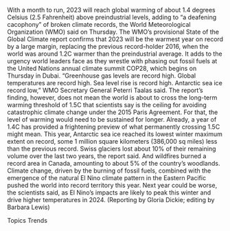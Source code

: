 With a month to run, 2023 will reach global warming of about 1.4 degrees Celsius (2.5 Fahrenheit) above preindustrial levels, adding to “a deafening cacophony” of broken climate records, the World Meteorological Organization (WMO) said on Thursday.
The WMO’s provisional State of the Global Climate report confirms that 2023 will be the warmest year on record by a large margin, replacing the previous record-holder 2016, when the world was around 1.2C warmer than the preindustrial average.
It adds to the urgency world leaders face as they wrestle with phasing out fossil fuels at the United Nations annual climate summit COP28, which begins on Thursday in Dubai.
“Greenhouse gas levels are record high. Global temperatures are record high. Sea level rise is record high. Antarctic sea ice record low,” WMO Secretary General Peterri Taalas said.
The report’s finding, however, does not mean the world is about to cross the long-term warming threshold of 1.5C that scientists say is the ceiling for avoiding catastrophic climate change under the 2015 Paris Agreement.
For that, the level of warming would need to be sustained for longer.
Already, a year of 1.4C has provided a frightening preview of what permanently crossing 1.5C might mean.
This year, Antarctic sea ice reached its lowest winter maximum extent on record, some 1 million square kilometers (386,000 sq miles) less than the previous record. Swiss glaciers lost about 10% of their remaining volume over the last two years, the report said. And wildfires burned a record area in Canada, amounting to about 5% of the country’s woodlands.
Climate change, driven by the burning of fossil fuels, combined with the emergence of the natural El Nino climate pattern in the Eastern Pacific pushed the world into record territory this year.
Next year could be worse, the scientists said, as El Nino’s impacts are likely to peak this winter and drive higher temperatures in 2024.
(Reporting by Gloria Dickie; editing by Barbara Lewis)

Topics
Trends
